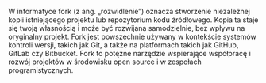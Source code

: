 W informatyce fork (z ang. „rozwidlenie”) oznacza stworzenie niezależnej kopii istniejącego projektu lub repozytorium kodu źródłowego. 
Kopia ta staje się twoją własnością i może być rozwijana samodzielnie, bez wpływu na oryginalny projekt.
Fork jest powszechnie używany w kontekście systemów kontroli wersji, takich jak Git, a także na platformach takich jak GitHub, GitLab czy Bitbucket.
Fork to potężne narzędzie wspierające współpracę i rozwój projektów w środowisku open source i w zespołach programistycznych.
